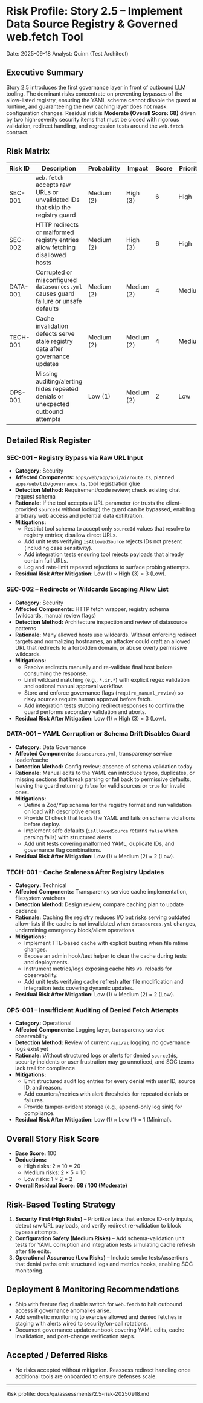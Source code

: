 # Risk Profile: Story 2.5 – Implement Data Source Registry & Governed web.fetch Tool

Date: 2025-09-18
Analyst: Quinn (Test Architect)

## Executive Summary
Story 2.5 introduces the first governance layer in front of outbound LLM tooling. The dominant risks concentrate on preventing bypasses of the allow-listed registry, ensuring the YAML schema cannot disable the guard at runtime, and guaranteeing the new caching layer does not mask configuration changes. Residual risk is **Moderate (Overall Score: 68)** driven by two high-severity security items that must be closed with rigorous validation, redirect handling, and regression tests around the `web.fetch` contract.

## Risk Matrix
| Risk ID | Description | Probability | Impact | Score | Priority |
|---------|-------------|-------------|--------|-------|----------|
| SEC-001 | `web.fetch` accepts raw URLs or unvalidated IDs that skip the registry guard | Medium (2) | High (3) | 6 | High |
| SEC-002 | HTTP redirects or malformed registry entries allow fetching disallowed hosts | Medium (2) | High (3) | 6 | High |
| DATA-001 | Corrupted or misconfigured `datasources.yml` causes guard failure or unsafe defaults | Medium (2) | Medium (2) | 4 | Medium |
| TECH-001 | Cache invalidation defects serve stale registry data after governance updates | Medium (2) | Medium (2) | 4 | Medium |
| OPS-001 | Missing auditing/alerting hides repeated denials or unexpected outbound attempts | Low (1) | Medium (2) | 2 | Low |

## Detailed Risk Register

### SEC-001 – Registry Bypass via Raw URL Input
- **Category:** Security
- **Affected Components:** `apps/web/app/api/ai/route.ts`, planned `apps/web/lib/governance.ts`, tool registration glue
- **Detection Method:** Requirement/code review; check existing chat request schema
- **Rationale:** If the tool accepts a URL parameter (or trusts the client-provided `sourceId` without lookup) the guard can be bypassed, enabling arbitrary web access and potential data exfiltration.
- **Mitigations:**
  - Restrict tool schema to accept only `sourceId` values that resolve to registry entries; disallow direct URLs.
  - Add unit tests verifying `isAllowedSource` rejects IDs not present (including case sensitivity).
  - Add integration tests ensuring tool rejects payloads that already contain full URLs.
  - Log and rate-limit repeated rejections to surface probing attempts.
- **Residual Risk After Mitigation:** Low (1) × High (3) = 3 (Low).

### SEC-002 – Redirects or Wildcards Escaping Allow List
- **Category:** Security
- **Affected Components:** HTTP fetch wrapper, registry schema (wildcards, manual review flags)
- **Detection Method:** Architecture inspection and review of datasource patterns
- **Rationale:** Many allowed hosts use wildcards. Without enforcing redirect targets and normalizing hostnames, an attacker could craft an allowed URL that redirects to a forbidden domain, or abuse overly permissive wildcards.
- **Mitigations:**
  - Resolve redirects manually and re-validate final host before consuming the response.
  - Limit wildcard matching (e.g., `*.ir.*`) with explicit regex validation and optional manual approval workflow.
  - Store and enforce governance flags (`require_manual_review`) so risky sources require human approval before fetch.
  - Add integration tests stubbing redirect responses to confirm the guard performs secondary validation and aborts.
- **Residual Risk After Mitigation:** Low (1) × High (3) = 3 (Low).

### DATA-001 – YAML Corruption or Schema Drift Disables Guard
- **Category:** Data Governance
- **Affected Components:** `datasources.yml`, transparency service loader/cache
- **Detection Method:** Config review; absence of schema validation today
- **Rationale:** Manual edits to the YAML can introduce typos, duplicates, or missing sections that break parsing or fall back to permissive defaults, leaving the guard returning `false` for valid sources or `true` for invalid ones.
- **Mitigations:**
  - Define a Zod/Yup schema for the registry format and run validation on load with descriptive errors.
  - Provide CI check that loads the YAML and fails on schema violations before deploy.
  - Implement safe defaults (`isAllowedSource` returns `false` when parsing fails) with structured alerts.
  - Add unit tests covering malformed YAML, duplicate IDs, and governance flag combinations.
- **Residual Risk After Mitigation:** Low (1) × Medium (2) = 2 (Low).

### TECH-001 – Cache Staleness After Registry Updates
- **Category:** Technical
- **Affected Components:** Transparency service cache implementation, filesystem watchers
- **Detection Method:** Design review; compare caching plan to update cadence
- **Rationale:** Caching the registry reduces I/O but risks serving outdated allow-lists if the cache is not invalidated when `datasources.yml` changes, undermining emergency block/allow operations.
- **Mitigations:**
  - Implement TTL-based cache with explicit busting when file mtime changes.
  - Expose an admin hook/test helper to clear the cache during tests and deployments.
  - Instrument metrics/logs exposing cache hits vs. reloads for observability.
  - Add unit tests verifying cache refresh after file modification and integration tests covering dynamic updates.
- **Residual Risk After Mitigation:** Low (1) × Medium (2) = 2 (Low).

### OPS-001 – Insufficient Auditing of Denied Fetch Attempts
- **Category:** Operational
- **Affected Components:** Logging layer, transparency service observability
- **Detection Method:** Review of current `/api/ai` logging; no governance logs exist yet
- **Rationale:** Without structured logs or alerts for denied `sourceId`s, security incidents or user frustration may go unnoticed, and SOC teams lack trail for compliance.
- **Mitigations:**
  - Emit structured audit log entries for every denial with user ID, source ID, and reason.
  - Add counters/metrics with alert thresholds for repeated denials or failures.
  - Provide tamper-evident storage (e.g., append-only log sink) for compliance.
- **Residual Risk After Mitigation:** Low (1) × Low (1) = 1 (Minimal).

## Overall Story Risk Score
- **Base Score:** 100
- **Deductions:**
  - High risks: 2 × 10 = 20
  - Medium risks: 2 × 5 = 10
  - Low risks: 1 × 2 = 2
- **Overall Residual Score:** **68 / 100 (Moderate)**

## Risk-Based Testing Strategy
1. **Security First (High Risks)** – Prioritize tests that enforce ID-only inputs, detect raw URL payloads, and verify redirect re-validation to block bypass attempts.
2. **Configuration Safety (Medium Risks)** – Add schema-validation unit tests for YAML corruption and integration tests simulating cache refresh after file edits.
3. **Operational Assurance (Low Risks)** – Include smoke tests/assertions that denial paths emit structured logs and metrics hooks, enabling SOC monitoring.

## Deployment & Monitoring Recommendations
- Ship with feature flag disable switch for `web.fetch` to halt outbound access if governance anomalies arise.
- Add synthetic monitoring to exercise allowed and denied fetches in staging with alerts wired to security/on-call rotations.
- Document governance update runbook covering YAML edits, cache invalidation, and post-change verification steps.

## Accepted / Deferred Risks
- No risks accepted without mitigation. Reassess redirect handling once additional tools are onboarded to ensure defenses scale.

---
Risk profile: docs/qa/assessments/2.5-risk-20250918.md
